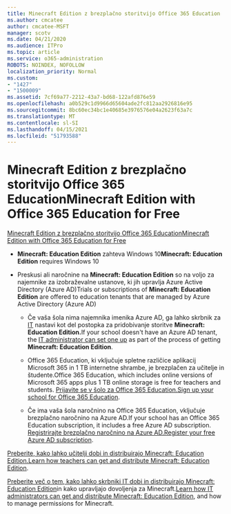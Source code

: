 ```yaml
---
title: Minecraft Edition z brezplačno storitvijo Office 365 Education
ms.author: cmcatee
author: cmcatee-MSFT
manager: scotv
ms.date: 04/21/2020
ms.audience: ITPro
ms.topic: article
ms.service: o365-administration
ROBOTS: NOINDEX, NOFOLLOW
localization_priority: Normal
ms.custom:
- "1427"
- "1500009"
ms.assetid: 7cf69a77-2212-43a7-bd68-122afd876e59
ms.openlocfilehash: a0b529c1d9966d65604ade2fc812aa2926816e95
ms.sourcegitcommit: 8bc60ec34bc1e40685e3976576e04a2623f63a7c
ms.translationtype: MT
ms.contentlocale: sl-SI
ms.lasthandoff: 04/15/2021
ms.locfileid: "51793588"
---
```

# <a name="minecraft-edition-with-office-365-education-for-free"></a><span data-ttu-id="fc6de-102">Minecraft Edition z brezplačno storitvijo Office 365 Education</span><span class="sxs-lookup"><span data-stu-id="fc6de-102">Minecraft Edition with Office 365 Education for Free</span></span>

[<span data-ttu-id="fc6de-103">Minecraft Edition z brezplačno storitvijo Office 365 Education</span><span class="sxs-lookup"><span data-stu-id="fc6de-103">Minecraft Edition with Office 365 Education for Free</span></span>](https://docs.microsoft.com/education/windows/get-minecraft-for-education)
  
- <span data-ttu-id="fc6de-104">**Minecraft: Education Edition** zahteva Windows 10</span><span class="sxs-lookup"><span data-stu-id="fc6de-104">**Minecraft: Education Edition** requires Windows 10</span></span>

- <span data-ttu-id="fc6de-105">Preskusi ali naročnine na **Minecraft: Education Edition** so na voljo za najemnike za izobraževalne ustanove, ki jih upravlja Azure Active Directory (Azure AD)</span><span class="sxs-lookup"><span data-stu-id="fc6de-105">Trials or subscriptions of **Minecraft: Education Edition** are offered to education tenants that are managed by Azure Active Directory (Azure AD)</span></span>

  - <span data-ttu-id="fc6de-106">Če vaša šola nima najemnika imenika Azure AD, ga lahko skrbnik za [IT](https://docs.microsoft.com/education/windows/school-get-minecraft) nastavi kot del postopka za pridobivanje storitve **Minecraft: Education Edition.**</span><span class="sxs-lookup"><span data-stu-id="fc6de-106">If your school doesn't have an Azure AD tenant, the [IT administrator can set one up](https://docs.microsoft.com/education/windows/school-get-minecraft) as part of the process of getting **Minecraft: Education Edition**.</span></span>

  - <span data-ttu-id="fc6de-107">Office 365 Education, ki vključuje spletne različice aplikacij Microsoft 365 in 1 TB internetne shrambe, je brezplačen za učitelje in študente.</span><span class="sxs-lookup"><span data-stu-id="fc6de-107">Office 365 Education, which includes online versions of Microsoft 365 apps plus 1 TB online storage is free for teachers and students.</span></span> <span data-ttu-id="fc6de-108">[Prijavite se v šolo za Office 365 Education.](https://www.microsoft.com/education/products/office)</span><span class="sxs-lookup"><span data-stu-id="fc6de-108">[Sign up your school for Office 365 Education](https://www.microsoft.com/education/products/office).</span></span>

  - <span data-ttu-id="fc6de-109">Če ima vaša šola naročnino na Office 365 Education, vključuje brezplačno naročnino na Azure AD.</span><span class="sxs-lookup"><span data-stu-id="fc6de-109">If your school has an Office 365 Education subscription, it includes a free Azure AD subscription.</span></span> <span data-ttu-id="fc6de-110">[Registrirajte brezplačno naročnino na Azure AD.](https://msdn.microsoft.com/library/windows/hardware/mt703369%28v=vs.85%29.aspx)</span><span class="sxs-lookup"><span data-stu-id="fc6de-110">[Register your free Azure AD subscription](https://msdn.microsoft.com/library/windows/hardware/mt703369%28v=vs.85%29.aspx).</span></span>

<span data-ttu-id="fc6de-111">[Preberite, kako lahko učitelji dobi in distribuirajo Minecraft: Education Edition.](https://docs.microsoft.com/education/windows/teacher-get-minecraft)</span><span class="sxs-lookup"><span data-stu-id="fc6de-111">[Learn how teachers can get and distribute Minecraft: Education Edition](https://docs.microsoft.com/education/windows/teacher-get-minecraft).</span></span>
  
<span data-ttu-id="fc6de-112">[Preberite več o tem, kako lahko skrbniki IT dobi in distribuirajo Minecraft: Education Edition](https://docs.microsoft.com/education/windows/school-get-minecraft)in kako upravljajo dovoljenja za Minecraft.</span><span class="sxs-lookup"><span data-stu-id="fc6de-112">[Learn how IT administrators can get and distribute Minecraft: Education Edition](https://docs.microsoft.com/education/windows/school-get-minecraft), and how to manage permissions for Minecraft.</span></span>